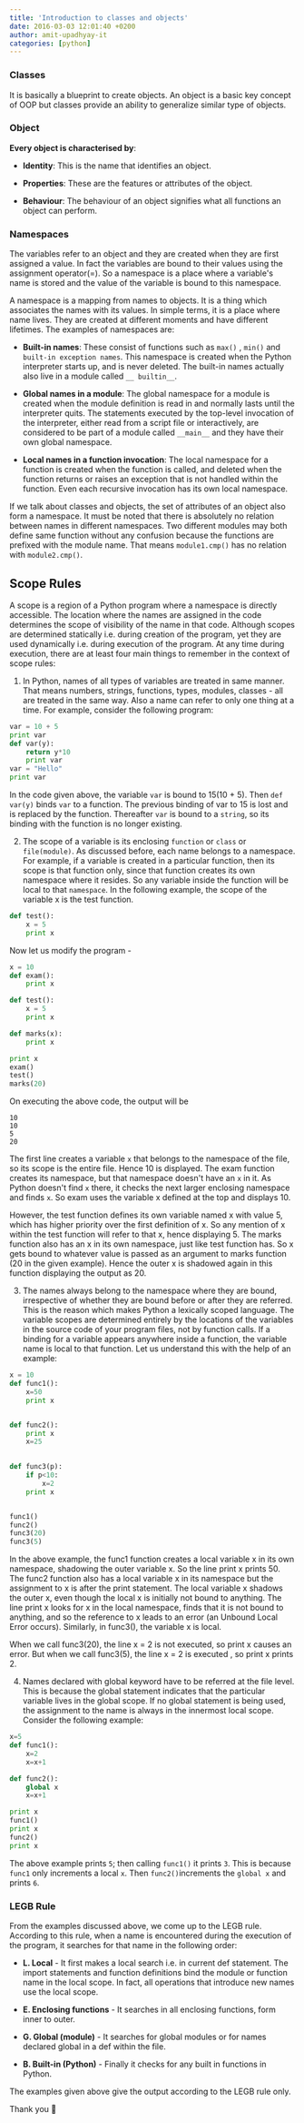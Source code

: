 ```yaml
---
title: 'Introduction to classes and objects'
date: 2016-03-03 12:01:40 +0200
author: amit-upadhyay-it
categories: [python]
---
```


### Classes

It is basically a blueprint to create objects. An object is a basic key concept of OOP but classes provide an ability to generalize similar type of objects.


### Object

**Every object is characterised by**:

- **Identity**: This is the name that identifies an object.

- **Properties**: These are the features or attributes of the object.

- **Behaviour**: The behaviour of an object signifies what all functions an object can perform.



### Namespaces

The variables refer to an object and they are created when they are first assigned a value. In fact the variables are bound to their values using the assignment operator(=). So a namespace is a place where a variable's name is stored and the value of the variable is bound to this namespace.

A namespace is a mapping from names to objects. It is a thing which associates the names with its values. In simple terms, it is a place where name lives. They are created at different moments and have different lifetimes. The examples of namespaces are:

- **Built-in names**:
These consist of functions such as `max()` , `min()` and `built-in exception names`. This namespace is created when the Python interpreter starts up, and is never deleted. The built-in names actually also live in a module called `__ builtin__`.

- **Global names in a module**:
The global namespace for a module is created when the module definition is read in and normally lasts until the interpreter quits. The statements executed by the top-level invocation of the interpreter, either read from a script file or interactively, are considered to be part of a module called `__main__` and they
have their own global namespace.

- **Local names in a function invocation**:
The local namespace for a function is created when the function is called, and deleted when the function returns or raises an exception that is not handled within the function. Even each recursive invocation has its own local namespace.

If we talk about classes and objects, the set of attributes of an object also form a namespace. It must be noted that there is absolutely no relation between names in different namespaces. Two different modules may both define same function without any confusion because the functions are prefixed with the module name. That means `module1.cmp()` has no relation with `module2.cmp()`.


## Scope Rules
A scope is a region of a Python program where a namespace is directly accessible. The location where the names are assigned in the code determines the scope of visibility of the name in that code. Although scopes are determined statically i.e. during creation of the program, yet they are used dynamically i.e. during execution of the program. At any time during execution, there are at least four main things to remember in the context of scope rules:

1. In Python, names of all types of variables are treated in same manner. That means numbers, strings, functions, types, modules, classes - all are treated in the same way. Also a name can refer to only one thing at a time. For example, consider the following program:

```py
var = 10 + 5
print var
def var(y):
	return y*10
	print var
var = "Hello"
print var
```
In the code given above, the variable `var` is bound to 15(10 + 5). Then `def var(y)` binds `var` to a function. The previous binding of var to 15 is lost and is replaced by the function. Thereafter `var` is bound to a `string`, so its binding with the function is no longer existing.

2. The scope of a variable is its enclosing `function` or `class` or `file(module)`. As discussed before, each name belongs to a namespace. For example, if a variable is created in a particular function, then its scope is that function only, since that function creates its own namespace where it resides. So any variable inside the function will be local to that `namespace`. In the following example, the scope of the variable x is the test function.


```py
def test():
	x = 5
	print x
```
Now let us modify the program -
```py
x = 10
def exam():
	print x

def test():
	x = 5
	print x

def marks(x):
	print x

print x
exam()
test()
marks(20)
```
On executing the above code, the output will be
```
10
10
5
20
```

The first line creates a variable `x` that belongs to the namespace of the file, so its scope is the entire file. Hence 10 is displayed. The exam function creates its namespace, but that namespace doesn't have an `x` in it. As Python doesn't find `x` there, it checks the next larger enclosing namespace and finds `x`. So exam uses the variable x defined at the top and displays 10.

However, the test function defines its own variable named x with value 5, which has higher priority over the first definition of x. So any mention of x within the test function will refer to that x, hence displaying 5. The marks function also has an x in its own namespace, just like test function has. So x gets bound to whatever value is passed as an argument to marks function (20 in the given example). Hence the outer x is shadowed again in this function displaying the output as 20.

3. The names always belong to the namespace where they are bound, irrespective of whether they are bound before or after they are referred. This is the reason which makes Python a lexically scoped language. The variable scopes are determined entirely by the locations of the variables in the source code of your program files, not by function calls. If a binding for a variable appears anywhere inside a function, the variable name is local to that function. Let us understand this with the help of an example:


```py
x = 10
def func1():
	x=50
	print x


def func2():
	print x
	x=25

	
def func3(p):
	if p<10:
		x=2
	print x


func1()
func2()
func3(20)
func3(5)
```
In the above example, the func1 function creates a local variable x in its own namespace, shadowing the outer variable x. So the line print x prints 50. The func2 function also has a local variable x in its namespace but the assignment to x is after the print statement. The local variable x shadows the outer x,
even though the local x is initially not bound to anything. The line print x looks for x in the local namespace, finds that it is not bound to anything, and so the reference to x leads to an error (an Unbound Local Error occurs). Similarly, in func3(), the variable x is local.

When we call func3(20), the line x = 2 is not executed, so print x causes an error. But when we call func3(5), the line x = 2 is executed , so print x prints 2.

4. Names declared with global keyword have to be referred at the file level. This is because the global statement indicates that the particular variable lives in the global scope. If no global statement is being used, the assignment to the name is always in the innermost local scope. Consider the following example:

```py
x=5
def func1():
	x=2
	x=x+1

def func2():
	global x
	x=x+1

print x
func1()
print x
func2()
print x
```

The above example prints `5`; then calling `func1()` it prints `3`. This is because `func1` only increments a local `x`. Then `func2()`increments the `global x` and prints `6`.

### LEGB Rule

From the examples discussed above, we come up to the LEGB rule. According to this rule, when a name is encountered during the execution of the program, it searches for that name in the following order:

- **L. Local** - It first makes a local search i.e. in current def statement. The import statements and function definitions bind the module or function name in the local scope. In fact, all operations that introduce new names use the local scope.

- **E. Enclosing functions** - It searches in all enclosing functions, form inner to outer.

- **G. Global (module)** - It searches for global modules or for names declared global in a def within the file.

- **B. Built-in (Python)** - Finally it checks for any built in functions in Python.

The examples given above give the output according to the LEGB rule only.


Thank you 👏
